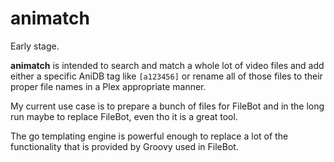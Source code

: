 # animatch

Early stage.

**animatch** is intended to search and match a whole lot of video files and add either a specific AniDB tag like `[a123456]` or rename all of those files to their proper file names in a Plex appropriate manner.

My current use case is to prepare a bunch of files for FileBot and in the long run maybe to replace FileBot, even tho it is a great tool.

The go templating engine is powerful enough to replace a lot of the functionality that is provided by Groovy used in FileBot.

